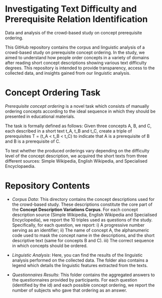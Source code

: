 # Investigating Text Difficulty and Prerequisite Relation Identification
Data and analysis of the crowd-based study on concept prerequisite ordering.

This GitHub repository contains the corpus and linguistic analysis of a crowd-based study on prerequisite concept ordering. 
In the study, we aimed to understand how people order concepts in a variety of domains after reading short concept descriptions showing various text difficulty degrees. 
This repository is intended to provide transparency, access to the collected data, and insights gained from our linguistic analysis.

# Concept Ordering Task

*Prerequisite concept ordering* is a novel task which consists of manually ordering concepts according to the ideal sequence in which they should be presented in educational materials. 

The task is formally defined as follows: 
Given three concepts A, B, and C, each described in a short text t_A, t_B and t_C, create a triple of prerequisites T = (t_A < t_B < t_C) to indicate that A is a prerequisite of B and B is a prerequisite of C. 

To test whether the produced orderings vary depending on the difficulty level of the concept description, we acquired the short texts from three different sources: Simple Wikipedia, English Wikipedia, and Specialised Encyclopaedia.

# Repository Contents
- *Corpus Data*: This directory contains the concept descriptions used for the crowd-based study. These descriptions constitute the core part of the **Concept Description Variations Corpus**. For each concept description source (Simple Wikipedia, English Wikipedia and Specialised Encyclopedia), we report the 10 triples used as questions of the study. Specifically, for each question, we report:
i) A progressive number serving as an identifier;
ii) The name of concept A, the alphanumeric code used to mask the concept name in the descriptions, and the short descriptive text (same for concepts B and C).
iii) The correct sequence in which concepts should be ordered.
  
- *Linguistic Analysis*: Here, you can find the results of the linguistic analysis performed on the collected data. The folder also contains a legend which details the linguistic features extracted from the texts.

- *Questionnaires Results*: This folder contains the aggregated answers to the questionnaires provided by participants. For each question (identified by the id) and each possible concept ordering, we report the number of subjects who gave that ordering as an answer. 
